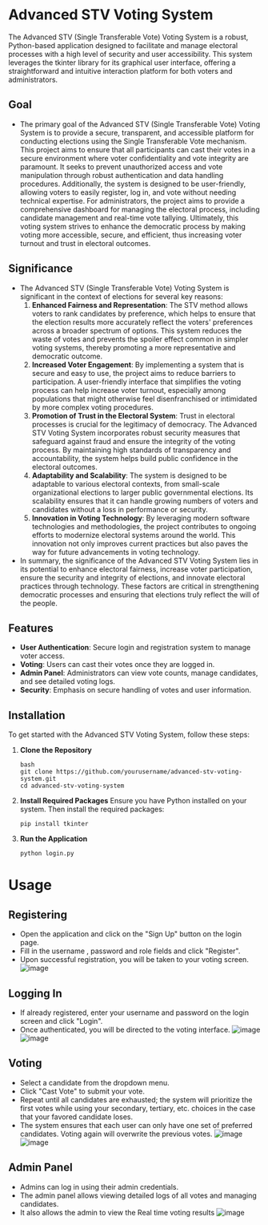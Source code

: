 # Advanced STV Voting System

The Advanced STV (Single Transferable Vote) Voting System is a robust, Python-based application designed to facilitate and manage electoral processes with a high level of security and user accessibility. This system leverages the tkinter library for its graphical user interface, offering a straightforward and intuitive interaction platform for both voters and administrators.

## Goal 
* The primary goal of the Advanced STV (Single Transferable Vote) Voting System is to provide a secure, transparent, and accessible platform for conducting elections using the Single Transferable Vote mechanism. This project aims to ensure that all participants can cast their votes in a secure environment where voter confidentiality and vote integrity are paramount. It seeks to prevent unauthorized access and vote manipulation through robust authentication and data handling procedures. Additionally, the system is designed to be user-friendly, allowing voters to easily register, log in, and vote without needing technical expertise. For administrators, the project aims to provide a comprehensive dashboard for managing the electoral process, including candidate management and real-time vote tallying. Ultimately, this voting system strives to enhance the democratic process by making voting more accessible, secure, and efficient, thus increasing voter turnout and trust in electoral outcomes.

## Significance 
* The Advanced STV (Single Transferable Vote) Voting System is significant in the context of elections for several key reasons:
   1. **Enhanced Fairness and Representation**: The STV method allows voters to rank candidates by preference, which helps to ensure that the election results more accurately reflect the voters' preferences across a broader spectrum of options. This system reduces the waste of votes and prevents the spoiler effect common in simpler voting systems, thereby promoting    a more representative and democratic outcome.
   2. **Increased Voter Engagement**: By implementing a system that is secure and easy to use, the project aims to reduce barriers to participation. A user-friendly interface that simplifies the voting process can help increase voter turnout, especially among populations that might otherwise feel disenfranchised or intimidated by more complex voting procedures.
   3. **Promotion of Trust in the Electoral System**: Trust in electoral processes is crucial for the legitimacy of democracy. The Advanced STV Voting System incorporates robust security measures that safeguard against fraud and ensure the integrity of the voting process. By maintaining high standards of transparency and accountability, the system helps build          public confidence in the electoral outcomes.
   4. **Adaptability and Scalability**: The system is designed to be adaptable to various electoral contexts, from small-scale organizational elections to larger public governmental elections. Its scalability ensures that it can handle growing numbers of voters and candidates without a loss in performance or security.
   5. **Innovation in Voting Technology**: By leveraging modern software technologies and methodologies, the project contributes to ongoing efforts to modernize electoral systems around the world. This innovation not only improves current practices but also paves the way for future advancements in voting technology.
* In summary, the significance of the Advanced STV Voting System lies in its potential to enhance electoral fairness, increase voter participation, ensure the security and integrity of elections, and innovate electoral practices through technology. These factors are critical in strengthening democratic processes and ensuring that elections truly reflect the will of the people.

## Features

- **User Authentication**: Secure login and registration system to manage voter access.
- **Voting**: Users can cast their votes once they are logged in.
- **Admin Panel**: Administrators can view vote counts, manage candidates, and see detailed voting logs.
- **Security**: Emphasis on secure handling of votes and user information.

## Installation

To get started with the Advanced STV Voting System, follow these steps:

1. **Clone the Repository**
   ```
   bash
   git clone https://github.com/yourusername/advanced-stv-voting-system.git
   cd advanced-stv-voting-system
   ```
2. **Install Required Packages**
    Ensure you have Python installed on your system. Then install the required packages:
    ```
   pip install tkinter
    ```

4. **Run the Application**
   ```
   python login.py
   ```

# Usage
## Registering 
* Open the application and click on the "Sign Up" button on the login page.
* Fill in the username , password and role fields and click "Register".
* Upon successful registration, you will be taken to your voting screen.
![image](https://github.com/Glory-Be-Upon-Me/Poejct2/assets/162085036/146bb6a5-7349-443a-86de-4b54234a8bc5)

## Logging In
* If already registered, enter your username and password on the login screen and click "Login".
* Once authenticated, you will be directed to the voting interface.
![image](https://github.com/Glory-Be-Upon-Me/Poejct2/assets/162085036/37fade1a-0426-424c-9f11-f148b37cde89)
![image](https://github.com/Glory-Be-Upon-Me/Poejct2/assets/162085036/b9e8bfc7-ef7f-43b1-b3de-25f58f017a6d)

## Voting
* Select a candidate from the dropdown menu.
* Click "Cast Vote" to submit your vote.
* Repeat until all candidates are exhausted; the system will prioritize the first votes while using your secondary, tertiary, etc. choices in the case that your favored candidate loses.
* The system ensures that each user can only have one set of preferred candidates. Voting again will overwrite the previous votes.
![image](https://github.com/Glory-Be-Upon-Me/Poejct2/assets/162085036/c3c364aa-c80c-48ba-8c6d-e6bc05ff7c2c)
![image](https://github.com/Glory-Be-Upon-Me/Poejct2/assets/162085036/416208c4-3ed9-4af5-9398-1acd2fbfef67)

## Admin Panel
* Admins can log in using their admin credentials.
* The admin panel allows viewing detailed logs of all votes and managing candidates.
* It also allows the admin to view the Real time voting results
![image](https://github.com/Glory-Be-Upon-Me/Poejct2/assets/162085036/6d458476-a73e-4c9e-86e0-9bcdeeb909d1)

   

